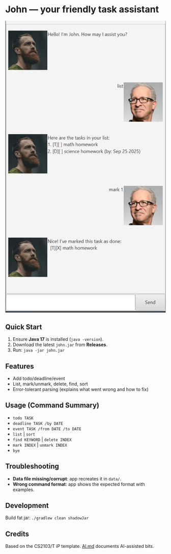 # John — your friendly task assistant

![Ui](docs/Ui.png)

## Quick Start
1. Ensure **Java 17** is installed (`java -version`).
2. Download the latest `john.jar` from **Releases**.
3. Run: `java -jar john.jar`

## Features
- Add todo/deadline/event
- List, mark/unmark, delete, find, sort
- Error-tolerant parsing (explains what went wrong and how to fix)

## Usage (Command Summary)
- `todo TASK`
- `deadline TASK /by DATE`
- `event TASK /from DATE /to DATE`
- `list` | `sort`
- `find KEYWORD` | `delete INDEX`
- `mark INDEX` | `unmark INDEX`
- `bye`

## Troubleshooting
- **Data file missing/corrupt**: app recreates it in `data/`.
- **Wrong command format**: app shows the expected format with examples.

## Development
Build fat jar: `./gradlew clean shadowJar`

## Credits
Based on the CS2103/T iP template. [AI.md](AI.md) documents AI-assisted bits.
